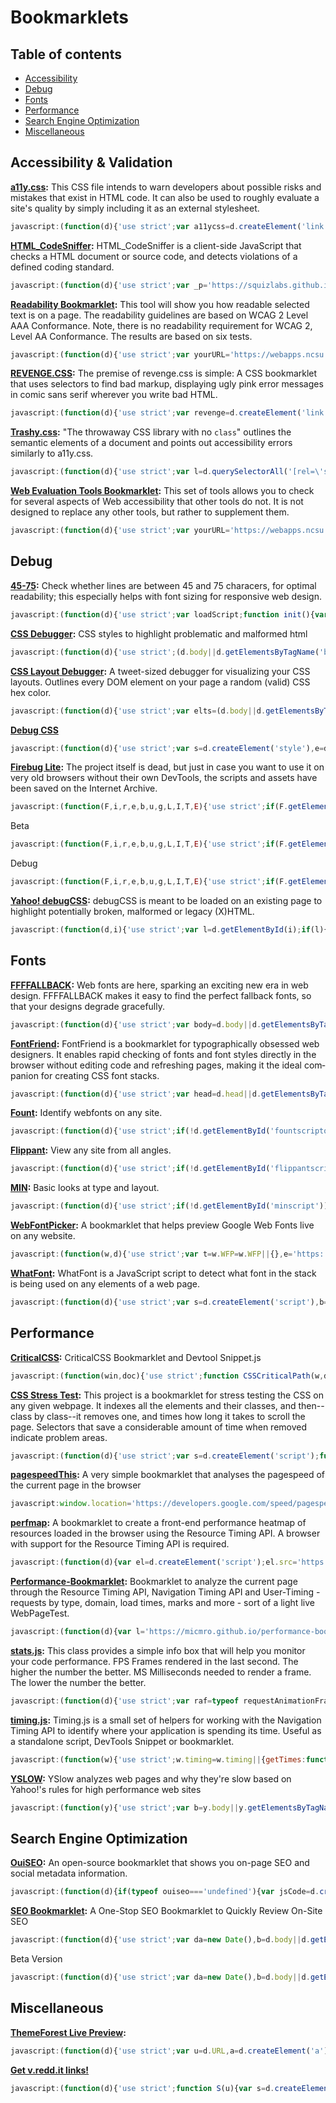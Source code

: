 # Bookmarklets

## Table of contents
* [Accessibility](#accessibility--validation)
* [Debug](#debug)
* [Fonts](#fonts)
* [Performance](#performance)
* [Search Engine Optimization](#search-engine-optimization)
* [Miscellaneous](#miscellaneous)

## Accessibility & Validation
**[a11y.css](https://github.com/ffoodd/a11y.css):** This CSS file intends to warn developers about possible risks and mistakes that exist in HTML code. It can also be used to roughly evaluate a site's quality by simply including it as an external stylesheet.

```javascript
javascript:(function(d){'use strict';var a11ycss=d.createElement('link');a11ycss.href='https://rawgit.com/ffoodd/a11y.css/master/css/a11y-en.css';a11ycss.rel='stylesheet';a11ycss.media='all';(d.body||d.getElementsByTagName('body')[0]).appendChild(a11ycss);})(document);
```

**[HTML_CodeSniffer](https://github.com/squizlabs/HTML_CodeSniffer):** HTML_CodeSniffer is a client-side JavaScript that checks a HTML document or source code, and detects violations of a defined coding standard.

```javascript
javascript:(function(d){'use strict';var _p='https://squizlabs.github.io/HTML_CodeSniffer/build/',options={path:_p};function _i(s,cb){var sc=d.createElement('script');sc.onload=function(){sc.onload=null;sc.onreadystatechange=null;cb.call(this);};sc.onreadystatechange=function(){if(/^(complete|loaded)$/.test(this.readyState)===true){sc.onreadystatechange=null;sc.onload();}};sc.src=s;(d.head||d.getElementsByTagName('head')[0]).appendChild(sc);}_i(_p+'HTMLCS.js',function(){HTMLCSAuditor.run('WCAG2AA',null,options);});})(document);
```

**[Readability Bookmarklet](http://accessibility.oit.ncsu.edu/tools/readability/):** This tool will show you how readable selected text is on a page. The readability guidelines are based on WCAG 2 Level AAA Conformance. Note, there is no readability requirement for WCAG 2, Level AA Conformance. The results are based on six tests.

```javascript
javascript:(function(d){'use strict';var yourURL='https://webapps.ncsu.edu/accessibility-readability/readability.php';function getScript(url,success){var script=d.createElement('script'),head=d.head||d.getElementsByTagName('head')[0],done=false;script.src=url;script.onload=script.onreadystatechange=function(){if(!done&&(!this.readyState||this.readyState==='loaded'||this.readyState==='complete')){done=true;success();script.onload=script.onreadystatechange=null;head.removeChild(script);}}head.appendChild(script);}getScript(yourURL,function(){});})(document);
```

**[REVENGE.CSS](https://github.com/Heydon/REVENGE.CSS):** The premise of revenge.css is simple: A CSS bookmarklet that uses selectors to find bad markup, displaying ugly pink error messages in comic sans serif wherever you write bad HTML.

```javascript
javascript:(function(d){'use strict';var revenge=d.createElement('link');revenge.href='https://rawgit.com/Heydon/REVENGE.CSS/master/revenge.css';revenge.rel='stylesheet';revenge.media='all';(d.body||d.getElementsByTagName('body')[0]).appendChild(revenge);})(document);
```

**[Trashy.css](https://t7.github.io/trashy.css/):** "The throwaway CSS library with no `class`" outlines the semantic elements of a document and points out accessibility errors similarly to a11y.css.

```javascript
javascript:(function(d){'use strict';var l=d.querySelectorAll('[rel=\'stylesheet\']'),s=d.querySelectorAll('style'),t=d.createElement('link'),n=l.length;while(n--)l[n].setAttribute('rel','');for(n=s.length;s--;)s[n].innerHTML='';t.setAttribute('rel','stylesheet');t.setAttribute('href','https://t7.github.io/trashy.css/css/bookmarklet.css');(d.head||d.getElementsByTagName('head')[0]).appendChild(t);})(document);
```

**[Web Evaluation Tools Bookmarklet](http://accessibility.oit.ncsu.edu/tools/web-evaluation-tools):** This set of tools allows you to check for several aspects of Web accessibility that other tools do not. It is not designed to replace any other tools, but rather to supplement them.

```javascript
javascript:(function(d){'use strict';var yourURL='https://webapps.ncsu.edu/web-evaluation-tools/web-evaluation-tools.php';function getScript(url,success){var script=d.createElement('script'),head=d.head||d.getElementsByTagName('head')[0],done=false;script.src=url;script.onload=script.onreadystatechange=function(){if(!done&&(!this.readyState||this.readyState==='loaded'||this.readyState==='complete')){done=true;success();script.onload=script.onreadystatechange=null;head.removeChild(script);}};head.appendChild(script);}getScript(yourURL,function(){});})(document);
```

## Debug
**[45-75](https://css-tricks.com/bookmarklet-colorize-text-45-75-characters-line-length-testing/):** Check whether lines are between 45 and 75 characers, for optimal readability; this especially helps with font sizing for responsive web design.

```javascript
javascript:(function(d){'use strict';var loadScript;function init(){var redOutline={outline:'2px solid red'},text,textyElements='p,li,dt,dd,h1,h2,h3,h4,h5,h6';$(textyElements).on('mouseover.red',function(){$(this).css(redOutline);}).on('mouseleave.red',function(){$(this).removeAttr('style');}).on('click.red',function(){text=$(this).text();var e=text.substring(0,45),t=text.substring(45,75),n=text.substring(75,text.length),r=e+'<span style="color:red;">'+t+'</span>'+n;$(this).html(r);$(textyElements).off('mouseover.red mouseleave.red click.red');$(this).removeAttr('style');});}if(typeof jQuery==='undefined'){loadScript=function loadScript(a,b){var c=d.createElement('script'),head=d.head||d.getElementsByTagName('head')[0],done=false;c.type='text/javascript';c.src=a;c.onload=c.onreadystatechange=function(){if(!done&&(!this.readyState||this.readyState==='loaded'||this.readyState==='complete')){done=true;b();}};head.appendChild(c)};loadScript('https://cdn.jsdelivr.net/jquery/1.12.3/jquery.min.js',init);}else init();})(document);
```

**[CSS Debugger](https://github.com/roykolak/css-debugger):** CSS styles to highlight problematic and malformed html

```javascript
javascript:(function(d){'use strict';(d.body||d.getElementsByTagName('body')[0]).appendChild(d.createElement('script')).src='https://roykolak.github.io/css-debugger/bookmarklet.js';})(document);
```

**[CSS Layout Debugger](https://gist.github.com/addyosmani/fd3999ea7fce242756b1):** A tweet-sized debugger for visualizing your CSS layouts. Outlines every DOM element on your page a random (valid) CSS hex color.
```javascript
javascript:(function(d){'use strict';var elts=(d.body||d.getElementsByTagName('body')[0]).getElementsByTagName('*'),i=elts.length;while(i--)elts[i].style.outline='1px solid #'+(~~(Math.random()*(1<<24))).toString(16);})(document);
```

**[Debug CSS](https://gist.github.com/ozgrozer/91e8b759a1aaff39d9d5#file-debugcss-js)**

```javascript
javascript:(function(d){'use strict';var s=d.createElement('style'),e=d.getElementById('debugCss');;s.id='debugCss';s.innerHTML='*{background-color: rgba(0, 0, 0, .05) !important;outline: 1px solid #fff !important;}';if(null==e)(d.head||d.getElementsByTagName('head')[0]).appendChild(s);else e.parentNode.removeChild(e);})(document);
```

**[Firebug Lite](https://getfirebug.com/):** The project itself is dead, but just in case you want to use it on very old browsers without their own DevTools, the scripts and assets have been saved on the Internet Archive.

```javascript
javascript:(function(F,i,r,e,b,u,g,L,I,T,E){'use strict';if(F.getElementById(b))return;E=F[i+'NS']&&F.documentElement.namespaceURI;E=E?F[i+'NS'](E,'script'):F[i]('script');E[r]('id',b);E[r](b,u);(F.head||F.body||F[e]('head')[0]||F[e]('body')[0]||F[e]('frameset')[0]).appendChild(E).src=I+g+T;E=new Image;E[r]('src',I+L);})(document,'createElement','setAttribute','getElementsByTagName','FirebugLite','4','firebug-lite.js','releases/lite/latest/skin/xp/sprite.png','https://web.archive.org/web/20171119035137id_/https://getfirebug.com/','#startOpened');
```

Beta

```javascript
javascript:(function(F,i,r,e,b,u,g,L,I,T,E){'use strict';if(F.getElementById(b))return;E=F[i+'NS']&&F.documentElement.namespaceURI;E=E?F[i+'NS'](E,'script'):F[i]('script');E[r]('id',b);E[r](b,u);(F.head||F.body||F[e]('head')[0]||F[e]('body')[0]||F[e]('frameset')[0]).appendChild(E).src=I+g+T;E=new Image;E[r]('src',I+L);})(document,'createElement','setAttribute','getElementsByTagName','FirebugLite','4','firebug-lite-beta.js','releases/lite/latest/skin/xp/sprite.png','https://web.archive.org/web/20171119035137id_/https://getfirebug.com/','#startOpened');
```

Debug

```javascript
javascript:(function(F,i,r,e,b,u,g,L,I,T,E){'use strict';if(F.getElementById(b))return;E=F[i+'NS']&&F.documentElement.namespaceURI;E=E?F[i+'NS'](E,'script'):F[i]('script');E[r]('id',b);E[r](b,u);(F.head||F.body||F[e]('head')[0]||F[e]('body')[0]||F[e]('frameset')[0]).appendChild(E).src=I+g+T;E=new Image;E[r]('src',I+L);})(document,'createElement','setAttribute','getElementsByTagName','FirebugLite','4','firebug-lite-debug.js','releases/lite/latest/skin/xp/sprite.png','https://web.archive.org/web/20171119035137id_/https://getfirebug.com/','#startOpened');
```

**[Yahoo! debugCSS](https://github.com/yahoo/debugCSS):** debugCSS is meant to be loaded on an existing page to highlight potentially broken, malformed or legacy (X)HTML.

```javascript
javascript:(function(d,i){'use strict';var l=d.getElementById(i);if(l){l.parentNode.removeChild(l);return;}l=d.createElement('link');l.id=i;l.rel='stylesheet';l.type='text/css';l.href='https://yahoo.github.io/debugCSS/debugCSS.css';(d.head||d.getElementsByTagName('head')[0]).appendChild(l);})(document,'debugCSS');
```

## Fonts
**[FFFFALLBACK](http://ffffallback.com/):** Web fonts are here, sparking an exciting new era in web design. FFFFALLBACK makes it easy to find the perfect fallback fonts, so that your designs degrade gracefully.

```javascript
javascript:(function(d){'use strict';var body=d.body||d.getElementsByTagName('body')[0],scriptTag=d.createElement('script'),linkTag=d.createElement('link');scriptTag.setAttribute('src','https://rawgit.com/jbrewer/ffffallback/master/bookmarklet/ffffallback.js');linkTag.setAttribute('href','https://rawgit.com/jbrewer/ffffallback/master/bookmarklet/ffffallback.css');linkTag.setAttribute('rel','stylesheet');body.appendChild(scriptTag);body.appendChild(linkTag);})(document);
```

**[FontFriend](http://somadesign.ca/projects/fontfriend/):** Font­Friend is a book­marklet for typo­graph­i­cally obsessed web design­ers. It enables rapid check­ing of fonts and font styles directly in the browser with­out edit­ing code and refresh­ing pages, mak­ing it the ideal com­pan­ion for cre­at­ing CSS font stacks.

```javascript
javascript:(function(d){'use strict';var head=d.head||d.getElementsByTagName('head')[0],_my_script=d.createElement('script'),jqit;if(typeof jQuery==='undefined'){jqit=d.createElement('script');jqit.type='text/javascript';jqit.src='https://cdn.jsdelivr.net/jquery/1.12.3/jquery.min.js';head.appendChild(jqit);}_my_script.type='text/javascript';_my_script.src='https://rawgit.com/lewisje/font-friend/master/font-friend.js';head.appendChild(_my_script);})(document);
```

**[Fount](http://fount.artequalswork.com/):** Identify webfonts on any site.

```javascript
javascript:(function(d){'use strict';if(!d.getElementById('fountscripton')&&!d.getElementById('fountscript')){var founts=d.createElement('script');founts.src='http://fount.artequalswork.com/fount.js';founts.id='fountscript';(d.body||d.getElementsByTagName('body')[0]).appendChild(founts);}else fountReset(false);})(document);
```

**[Flippant](http://flippant.artequalswork.com/):** View any site from all angles.

```javascript
javascript:(function(d){'use strict';if(!d.getElementById('flippantscript')){var flipscript=d.createElement('script');flipscript.src='http://flippant.artequalswork.com/flippant.js';flipscript.id='flippantscript';(d.body||d.getElementsByTagName('body')[0]).appendChild(flipscript);}else flippant();})(document);
```

**[MIN](http://min.artequalswork.com/):** Basic looks at type and layout.

```javascript
javascript:(function(d){'use strict';if(!d.getElementById('minscript')){var minscript=d.createElement('script');minscript.src='http://min.artequalswork.com/min.js';minscript.id='minscript';(d.body||d.getElementsByTagName('body')[0]).appendChild(minscript);}else m();})(document);
```

**[WebFontPicker](https://github.com/danielgavrilov/WebFontPicker):** A bookmarklet that helps preview Google Web Fonts live on any website.

```javascript
javascript:(function(w,d){'use strict';var t=w.WFP=w.WFP||{},e='https:'===w.location.protocol?'https:':'http:';t.bookmarklet=3,t.Picker&&t.Picker.show(),t.attached||t.Picker||((function(t){var e=d.createElement('link');e.rel='stylesheet',e.type='text/css',e.href=t,(d.head||d.getElementsByTagName('head')[0]).appendChild(e)})(e+'//gavrilov.co.uk/wfp/WFP.css'),(function(t){var e=d.createElement('script');e.type='text/javascript',e.src=t,(d.head||d.getElementsByTagName('head')[0]).appendChild(e)})(e+'//gavrilov.co.uk/wfp/WFP.full.min.js'),t.attached=!0)})(window,document);
```

**[WhatFont](https://github.com/chengyin/WhatFont-Bookmarklet):** WhatFont is a JavaScript script to detect what font in the stack is being used on any elements of a web page.

```javascript
javascript:(function(d){'use strict';var s=d.createElement('script'),b=(d.body||d.getElementsByTagName('body')[0]),l=d.location;s.setAttribute('src','http://chengyinliu.com/wf.js?o='+encodeURIComponent(l.href)+'&t='+(new Date().getTime()));b.appendChild(s)})(document);
```

## Performance
**[CriticalCSS](https://gist.github.com/PaulKinlan/6284142):** CriticalCSS Bookmarklet and Devtool Snippet.js

```javascript
javascript:(function(win,doc){'use strict';function CSSCriticalPath(w,d,opts){var opt=opts||{},css={},splitRegex=/;(?![A-Za-z0-9])/;function pushCSS(r){if(!css[r.selectorText])css[r.selectorText]={};var styles=r.style.cssText.split(splitRegex);for(var i=0;i<styles.length;i++){if(!styles[i])continue;var pair=styles[i].split(': ');pair[0]=pair[0].trim();pair[1]=pair[1].trim();css[r.selectorText][pair[0]]=pair[1];}}function parseTree(){var height=w.innerHeight,walker=d.createTreeWalker(d,NodeFilter.SHOW_ELEMENT,function(node){return NodeFilter.FILTER_ACCEPT;},true);while(walker.nextNode()){var node=walker.currentNode,rect=node.getBoundingClientRect();if(rect.top<height||opt.scanFullPage){var rules=w.getMatchedCSSRules(node);if(!!rules)for(var r=0;r<rules.length;r++)pushCSS(rules[r]);}}}this.generateCSS=function(){var finalCSS='';for(var k in css)if(css.hasOwnProperty(k)){finalCSS+=k+' { ';for (var j in css[k])if(css[k].hasOwnProperty(j))finalCSS+=j+': '+css[k][j]+';';finalCSS+='}\n';}return finalCSS;};parseTree();}var cp=new CSSCriticalPath(win,doc),css=cp.generateCSS();console.log(css);return false;})(this,document);
```

**[ CSS Stress Test](https://github.com/andyedinborough/stress-css):** This project is a bookmarklet for stress testing the CSS on any given webpage.
It indexes all the elements and their classes, and then--class by class--it removes one, and times how long it takes to scroll the page. Selectors that save a considerable amount of time when removed indicate problem areas.

```javascript
javascript:(function(d){'use strict';var s=d.createElement('script');function doit(){if(typeof stressTest!=='undefined')stressTest.bookmarklet();else setTimeout(doit,100);}s.src='https://rawgit.com/andyedinborough/stress-css/master/stressTest.js?_='+Math.random();(d.head||d.getElementsByTagName('head')[0]).appendChild(s);doit();})(document);
```

**[pagespeedThis](https://github.com/kimblim/pagespeedThis):** A very simple bookmarklet that analyses the pagespeed of the current page in the browser

```javascript
javascript:window.location='https://developers.google.com/speed/pagespeed/insights/?url='+encodeURI(window.location);
```

**[perfmap](https://github.com/zeman/perfmap):** A bookmarklet to create a front-end performance heatmap of resources loaded in the browser using the Resource Timing API. A browser with support for the Resource Timing API is required.

```javascript
javascript:(function(d){var el=d.createElement('script');el.src='https://zeman.github.io/perfmap/perfmap.js';(d.body||d.getElementsByTagName('body')[0]).appendChild(el);})(document);
```

**[Performance-Bookmarklet](https://github.com/micmro/performance-bookmarklet):** Bookmarklet to analyze the current page through the Resource Timing API, Navigation Timing API and User-Timing - requests by type, domain, load times, marks and more - sort of a light live WebPageTest.

```javascript
javascript:(function(d){var l='https://micmro.github.io/performance-bookmarklet/dist/performanceBookmarklet.min.js',el=d.createElement('script');el.type='text/javascript';el.src=l;el.onerror=function(){alert('Looks like the Content Security Policy directive is blocking the use of bookmarklets\n\nYou can copy and paste the content of\n\n"+l+"\n\ninto your console instead\n\n(link is in console already)');console.log(l);};(d.body||d.getElementsByTagName('body')[0]).appendChild(el);})(document);
```

**[stats.js](https://github.com/mrdoob/stats.js):** This class provides a simple info box that will help you monitor your code performance. FPS Frames rendered in the last second. The higher the number the better. MS Milliseconds needed to render a frame. The lower the number the better.

```javascript
javascript:(function(d){'use strict';var raf=typeof requestAnimationFrame==='function'?requestAnimationFrame:function(f){return setTimeout(f,15);},s=d.createElement('script');s.onload=function(){var s=new Stats();function loop(){s.update();raf(loop)}s.domElement.style.cssText='position:fixed;left:0;top:0;z-index:10000';(d.body||d.getElementsByTagName('body')[0]).appendChild(s.domElement);raf(loop);};s.src='https://rawgit.com/mrdoob/stats.js/master/build/stats.min.js';(d.head||d.getElementsByTagName('head')[0]).appendChild(s);})(document);
```

**[timing.js](https://github.com/addyosmani/timing.js):** Timing.js is a small set of helpers for working with the Navigation Timing API to identify where your application is spending its time. Useful as a standalone script, DevTools Snippet or bookmarklet.

```javascript
javascript:(function(w){'use strict';w.timing=w.timing||{getTimes:function(opt){var p=w.performance||w.webkitPerformance||w.msPerformance||w.mozPerformance;if(!p){console.log('Unfortunately, your browser does not support the Navigation Timing API');return;}var timing=p.timing,api={},o=opt||{},k,f;if(timing){if(o&&!o.simple)for(k in timing)if(timing.hasOwnProperty(k))api[k]=timing[k];if(null==api.firstPaint){f=0;if(w.chrome&&w.chrome.loadTimes){f=w.chrome.loadTimes().firstPaintTime*1e3;api.firstPaintTime=f-w.chrome.loadTimes().startLoadTime*1e3;}else if(typeof p.timing.msFirstPaint==='number'){f=p.timing.msFirstPaint;api.firstPaintTime=f-p.timing.navigationStart;}if(o&&!o.simple)api.firstPaint=f}api.loadTime=timing.loadEventEnd-timing.navigationStart;api.domReadyTime=timing.domComplete-timing.domInteractive;api.readyStart=timing.fetchStart-timing.navigationStart;api.redirectTime=timing.redirectEnd-timing.redirectStart;api.appcacheTime=timing.domainLookupStart-timing.fetchStart;api.unloadEventTime=timing.unloadEventEnd-timing.unloadEventStart;api.lookupDomainTime=timing.domainLookupEnd-timing.domainLookupStart;api.connectTime=timing.connectEnd-timing.connectStart;api.requestTime=timing.responseEnd-timing.requestStart;api.initDomTreeTime=timing.domInteractive-timing.responseEnd;api.loadEventTime=timing.loadEventEnd-timing.loadEventStart;}return api;},printTable:function(opts){var table={},data=this.getTimes(opts);Object.keys(data).sort().forEach(function(k){table[k]={ms:data[k],s:+(data[k]/1e3).toFixed(2)};});console.table(table)},printSimpleTable:function(){this.printTable({simple:true});}};return w.timing.printSimpleTable();})(this);
```

**[YSLOW](http://yslow.org/):** YSlow analyzes web pages and why they're slow based on Yahoo!'s rules for high performance web sites

```javascript
javascript:(function(y){'use strict';var b=y.body||y.getElementsByTagName('body')[0],p=b.appendChild(y.createElement('iframe')),o=p.contentWindow.document;p.id='YSLOW-bookmarklet';p.style.cssText='display:none';o.open().write('<head></head><body onload="YUI_config={win:window.parent,doc:window.parent.document};var d=document;(d.head||d.getElementsByTagName(\'head\')[0]).appendChild(d.createElement(\'script\')).src=\'http://yslow.org/yslow-bookmarklet.js\'"></body>');o.close();})(document);
```

## Search Engine Optimization
**[OuiSEO](https://github.com/carlsednaoui/seo-bookmarklet):** An open-source bookmarklet that shows you on-page SEO and social metadata information.

```javascript
javascript:(function(d){if(typeof ouiseo==='undefined'){var jsCode=d.createElement('script');jsCode.setAttribute('src','https://carlsednaoui.s3.amazonaws.com/ouiseo/ouiseo.min.js');(d.body||d.getElementsByTagName('body')[0]).appendChild(jsCode);}else if(ouiseo&&!d.getElementById('ouiseo')){ouiseo();}else console.log('OuiSEO is already open');})(document);
```

**[SEO Bookmarklet](http://twkm.ca/projects/seo-bookmarklet):** A One-Stop SEO Bookmarklet to Quickly Review On-Site SEO

```javascript
javascript:(function(d){'use strict';var da=new Date(),b=d.body||d.getElementsByTagName('body')[0],ex=d.getElementById('twkmSEOScript'),z;try{if(!b)throw new ReferenceError('The body has not loaded yet.');if(!ex){z=d.createElement('script');z.setAttribute('src','https://twkm.ca/min/f=gadgets/resources/seo-bookmarklet/seo-stable.js?ts='+da.getTime());z.setAttribute('id','twkmSEOScript');z.setAttribute('class','03');b.appendChild(z);}else twkm_closeThisBox();}catch(_){console.log(_.message);}})(document);
```

Beta Version

```javascript
javascript:(function(d){'use strict';var da=new Date(),b=d.body||d.getElementsByTagName('body')[0],ex=d.getElementById('twkmSEOScript'),z;try{if(!b)throw new ReferenceError('The body has not loaded yet.');if(!ex){z=d.createElement('script');z.setAttribute('src','https://twkm.ca/min/f=gadgets/resources/seo-bookmarklet/seo-latest.js?ts='+da.getTime());z.setAttribute('id','twkmSEOScript');z.setAttribute('class','03');b.appendChild(z);}else twkm_closeThisBox();}catch(_){console.log(_.message);}})(document);
```

## Miscellaneous
**[ThemeForest Live Preview](https://gist.github.com/ozgrozer/91e8b759a1aaff39d9d5#file-themeforestlivepreview-js):**

```javascript
javascript:(function(d){'use strict';var u=d.URL,a=d.createElement('a'),v=['themeforest.net','www.themeforest.net'],l,s;a.href=u;if(v.indexOf(a.hostname)!==-1){l=d.getElementsByClassName('btn-icon live-preview')[0].href;s=document.createElement('script');s.src='https://akillidergi.com/app/themeforest/findNextURL.js?url='+encodeURIComponent(l);if(!(d.head||d.getElementsByTagName('head')[0]).appendChild(s))console.warn("Script tag couldn't be created!");}else console.error('This bookmarklet only runs on Themeforest pages.');})(document);
```

**[Get v.redd.it links!](https://www.vrddit.com/bookmarklet)**

```javascript
javascript:(function(d){'use strict';function S(u){var s=d.createElement('script');s.src=u;d.head.appendChild(s)}function b(s){var t=d.createElement('textarea');t.value=s;d.body.appendChild(t);t.select();d.execCommand('copy');d.body.removeChild(t)}function F(u){var p=u.indexOf('r/');if(-1!==p)return 'https://www.reddit.com/'+u.substring(p,u.length)}function c(u){return u.split('/').slice(0,-2).join('/').replace('reddit.com/r','vrddit.com/r')}function V(u){var r=new XMLHttpRequest();u=F(u);r.open('GET',u+'/.json',true);r.onload=function(){var a,p,t,v,i,C,D,R;try{a=JSON.parse(r.responseText)}catch(_){return swal({title:'Error',text:'Video request failed',type:'error',showCloseButton:true,showConfirmButton:false})}if(r.status>=200&&r.status<400){try{p=a[0].data.children[0].data;if(p.crosspost_parent_list)V(p.crosspost_parent_list[0].permalink);else{t=p.title;v=p.media.reddit_video;i=p.id;if(v){C=c(u);D=v.fallback_url;R='https://www.reddit.com/mediaembed/'+i;swal({title:'<strong>Links for this v.redd.it video</strong>',html:'<style>.vrdditBtn{display:inline-block;padding:3px 12px;font-size:14px;font-weight:400;line-height:1.42857143;text-align:center;white-space:nowrap;vertical-align:middle;cursor:pointer;-webkit-user-select:none;-moz-user-select:none;-ms-user-select:none;user-select:none;background-image:none;border:1px solid transparent;color:#fff;background-color:#28a745;border-color:#28a745;border-radius:3px}</style><label for="custom-input" style="display:block;margin:5px auto">Custom Player</label><a href="'+C+'" target="_blank"><input name="custom-input" value="'+C+'" style="display:block;width:100%;text-align:center;margin:5px auto;color:blue;text-decoration:underline;cursor:pointer"></a><input id="btnCustomPlyr" class="vrdditBtn" type="button" style="display:block;margin:5px auto 10px auto" value="Copy"><label for="reddit-input" style="display:block;margin:5px auto">Reddit Player</label><a href="'+R+'" target="_blank"><input name="reddit-input" value="'+R+'" style="display:block;width:100%;text-align:center;margin:5px auto;color:blue;text-decoration:underline;cursor:pointer"></a><input id="btnRedditPlyr" class="vrdditBtn" type="button" style="display:block;margin:5px auto 10px auto" value="Copy"><label for="direct-input" style="display:block;margin:5px auto">Direct (No Sound)</label><a href="'+D+'" target="_blank"><input name="direct-input" value="'+D+'" style="display:block;width:100%;text-align:center;margin:5px auto;color:blue;text-decoration:underline;cursor:pointer"></a><input id="btnDirectPlyr" class="vrdditBtn" type="button" style="display:block;margin:5px auto 10px auto" value="Copy">',showCloseButton:true,showConfirmButton:false});d.addEventListener('click',function(e){var l=e.target;if('btnCustomPlyr'===l.id)b(C);else if('btnRedditPlyr'===l.id)b(R);else if('btnDirectPlyr'===l.id)b(D)})}}}catch(_){swal({title:'Error',text:"URL doesn't have a v.redd.it video",type:'error',showCloseButton:true,showConfirmButton:false})}}else swal({title:a.error,text:a.message,type:'error',showCloseButton:true,showConfirmButton:false})};r.onerror=function(){var e='Video request failed';if(navigator.userAgent.toLowerCase().indexOf('firefox')>-1)e=" (Possibly blocked by Firefox's Tracking Protection)";swal({title:'Error',text:e,type:'error',showCloseButton:true,showConfirmButton:false})};r.send()}S('https://www.vrddit.com/sweetalert2/sweetalert2.all.min.js');var u=location.href;if(u)V(u);else swal({title:'Error',text:'URL not found',type:'error',showCloseButton:true,showConfirmButton:false})})(document)
```
